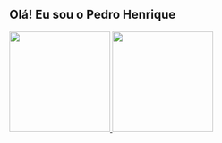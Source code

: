 ## Olá! Eu sou o Pedro Henrique



<div>
  <a href="https://github.com/PedroHSN98">  
  <img height="180em" src="https://github-readme-stats.vercal.app/api?username=rafaballerini&show_icon=true&theme=dracula&include_all_comits=true&count_private=true"/>
  <img height="180em" src="https://github-readme-stats.vercal.app/api/top-langs/?username-rafaballerini&layout-compact&langs_count-16&theme-dracula"/>  
</div>
